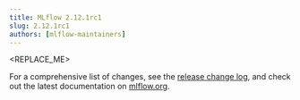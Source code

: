 ```yaml
---
title: MLflow 2.12.1rc1
slug: 2.12.1rc1
authors: [mlflow-maintainers]
---
```


<REPLACE_ME>

For a comprehensive list of changes, see the [release change log](https://github.com/mlflow/mlflow/releases/tag/v2.12.1rc1), and check out the latest documentation on [mlflow.org](http://mlflow.org/).
